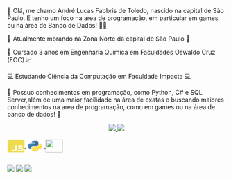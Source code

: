 :wave:  Olá, me chamo André Lucas Fabbris de Toledo, nascido na capital de São Paulo.
E tenho um foco na area de programação, em particular em games ou na área de Banco de Dados! :facepunch::space_invader:

:city_sunset: Atualmente morando na Zona Norte da capital de São Paulo :city_sunset:

:microscope: Cursado 3 anos em Engenharia Química em Faculdades Oswaldo Cruz (FOC) :chart_with_upwards_trend:

:computer: Estudando Ciência da Computação em Faculdade Impacta :computer:

:bookmark_tabs: Possuo conhecimentos em programação, como Python, C# e SQL Server,além de uma maior facilidade na área de exatas e buscando maiores conhecimentos na area de programação, como em games ou na área de banco de dados! :bookmark_tabs:


<div align="center">
  <a href="https://github.com/andrelucas97">
  <img height="180em" src="https://github-readme-stats.vercel.app/api?username=andrelucas97&show_icons=true&theme=merko&include_all_commits=true&count_private=true"/>
  <img height="180em" src="https://github-readme-stats.vercel.app/api/top-langs/?username=andrelucas97&layout=compact&langs_count=7&theme=merko"/>
</div>

<div style="display: inline_block"><br>
  <img align="center" alt="Rafa-Js" height="30" width="40" src="https://raw.githubusercontent.com/devicons/devicon/master/icons/javascript/javascript-plain.svg">
  <img align="center" height="30" width="40" src="https://raw.githubusercontent.com/devicons/devicon/master/icons/python/python-original.svg">
  <img align="center" height="30" width="40" src="https://cdn.jsdelivr.net/gh/devicons/devicon/icons/java/java-original.svg"/>  
</div>

  ##
  
<div> 
  <a href="https://instagram.com/andre.lucas97" target="_blank"><img src="https://img.shields.io/badge/-Instagram-%23E4405F?style=for-the-badge&logo=instagram&logoColor=white" target="_blank"></a>
  <a href = "mailto:andre.lucas97@outlook.com"><img src="https://img.shields.io/badge/Microsoft_Outlook-0078D4?style=for-the-badge&logo=microsoft-outlook&logoColor=white" target="_blank"></a>
  <a href="https://www.linkedin.com/in/andre-lucas-fabbris/" target="_blank"><img src="https://img.shields.io/badge/-LinkedIn-%230077B5?style=for-the-badge&logo=linkedin&logoColor=white" target="_blank"></a>
</div>
